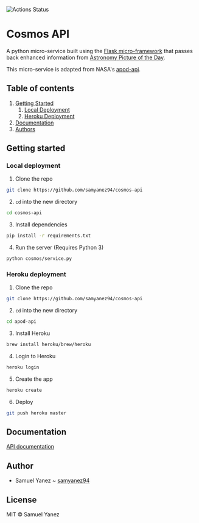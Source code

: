 ![Actions Status](https://github.com/samyanez94/cosmos-api/workflows/Run%20tests/badge.svg)

# Cosmos API

A python micro-service built using the [Flask micro-framework](http://flask.pocoo.org) that passes back enhanced information from [Astronomy Picture of the Day](https://apod.nasa.gov/apod/astropix.html).

This micro-service is adapted from NASA's [apod-api](https://github.com/nasa/apod-api).

## Table of contents
1. [Getting Started](#getting_started)
    1. [Local Deployment](#local_deployment)
    2. [Heroku Deployment](#heroku)
2. [Documentation](#documentation)
4. [Authors](#author)

## Getting started <a name="getting_started"></a>

### Local deployment <a name="local_deployment"></a>

1. Clone the repo
```bash
git clone https://github.com/samyanez94/cosmos-api
```
2. `cd` into the new directory
```bash
cd cosmos-api
```
3. Install dependencies
```bash
pip install -r requirements.txt
```
4. Run the server (Requires Python 3)
```bash
python cosmos/service.py
```

### Heroku deployment <a name="heroku"></a>

1. Clone the repo
```bash
git clone https://github.com/samyanez94/cosmos-api
```
2. `cd` into the new directory
```bash
cd apod-api
```
3. Install Heroku
```bash
brew install heroku/brew/heroku
```
4. Login to Heroku
```bash
heroku login
```
5. Create the app
```bash
heroku create
```
6. Deploy
```bash
git push heroku master
```

## Documentation <a name="documentation"></a>

[API documentation](https://documenter.getpostman.com/view/4492878/SVYnRLcm?version=latest)

## Author <a name="author"></a>
* Samuel Yanez ~ [samyanez94](https://github.com/samyanez94)

## License

MIT © Samuel Yanez
